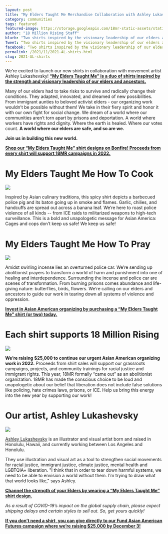```yaml
---
layout: post
title: "My Elders Taught Me Merchandise Collaboration with Ashley Lukashevsky"
category: communities
tags: featured
featured-image: https://storage.googleapis.com/18mr-static-assets/static/images/featured/sweatshirt v 2.png
author: "18 Million Rising Staff"
blurb: "Two shirts inspired by the visionary leadership of our elders and ancestors."
Tweet: “Two shirts inspired by the visionary leadership of our elders and ancestors.”
facebook: “Two shirts inspired by the visionary leadership of our elders and ancestors.”
permalink: /2021/11/2021-AL-shirts.html
slug: 2021-AL-shirts
---
```



We’re excited to launch our new shirts in collaboration with movement artist Ashley Lukashevsky! **[“My Elders Taught Me” is a duo of shirts inspired by the strength and visionary leadership of our elders and ancestors.](https://www.bonfire.com/store/18-million-rising/)**

Many of our elders had to take risks to survive and radically change their conditions. They adapted, innovated, and dreamed of new possibilities. From immigrant aunties to beloved activist elders - our organizing work wouldn’t be possible without them!
We take in their fiery spirit and honor it with our own fight for social change. We dream of a world where our communities aren’t torn apart by prisons and deportation. A world where workers have rights and dignity. Where the earth is healed. Where our votes count. **A world where our elders are safe, and so are we.**

**Join us in building this new world.**

**[Shop our “My Elders Taught Me” shirt designs on Bonfire! Proceeds from every shirt will support 18MR campaigns in 2022.](https://www.bonfire.com/store/18-million-rising/)**

<h1>My Elders Taught Me How To Cook</h1>

<a href="https://www.bonfire.com/store/18-million-rising/"><img src= "https://storage.googleapis.com/18mr-static-assets/static/images/featured/sweatshirt 1_.png"></a>

Inspired by Asian culinary traditions, this spicy shirt depicts a barbecued police pig and its baton going up in smoke and flames.
Garlic, chilies, and handcuffs are spread out across a banana leaf. We’re here to roast police violence of all kinds -- from ICE raids to militarized weapons to high-tech surveillance.
This is a bold and unapologetic message for Asian America: Cages and cops don’t keep us safe! We keep us safe!


<h1>My Elders Taught Me How To Pray</h1>

<a href="https://www.bonfire.com/store/18-million-rising/"><img src= "https://storage.googleapis.com/18mr-static-assets/static/images/featured/shirt_sand_purple.png"></a>

Amidst swirling incense lies an overturned police car. We’re sending up abolitionist prayers to transform a world of harm and punishment into one of healing and interdependence.
Surrounding the incense and police car are scenes of transformation. From burning prisons comes abundance and life-giving nature: butterflies, birds, flowers. We’re calling on our elders and ancestors to guide our work in tearing down all systems of violence and oppression. 

**[Invest in Asian American organizing by purchasing a “My Elders Taught Me” shirt (or two) today.](https://www.bonfire.com/store/18-million-rising/)**

<h1>Each shirt supports 18 Million Rising</h1>

<a href="https://www.bonfire.com/store/18-million-rising/"><img src= "https://storage.googleapis.com/18mr-static-assets/static/images/featured/general fundraiser green ig.png"></a>

**We’re raising $25,000 to continue our urgent Asian American organizing work in 2022.** Proceeds from shirt sales will support our grassroots campaigns, projects, and community trainings for racial justice and immigrant rights. 
This year, 18MR formally “came out” as an abolitionist organization. 18MR has made the conscious choice to be loud and unapologetic about our belief that liberation does not include false solutions like policing, hate crimes laws, prisons, or ICE. Help us bring this energy into the new year by supporting our work!

<h1>Our artist, Ashley Lukashevsky</h1>

<a href="https://www.bonfire.com/store/18-million-rising/"><img src= 'https://storage.googleapis.com/18mr-static-assets/static/images/featured/artist.png'></a> 

[Ashley Lukashevsky](http://www.ashleylukashevsky.com/) is an illustrator and visual artist born and raised in Honolulu, Hawaii, and currently working between Los Angeles and Honolulu.

They use illustration and visual art as a tool to strengthen social movements for racial justice, immigrant justice, climate justice, mental health and LGBTQIA+ liberation. "I think that in order to tear down harmful systems, we need to be able to envision a world without them. I’m trying to draw what that world looks like," says Ashley.

**[Channel the strength of your Elders by wearing a “My Elders Taught Me” shirt design.](https://www.bonfire.com/store/18-million-rising/)**

<i>As a result of COVID-19’s impact on the global supply chain, please expect shipping delays and certain styles to sell out. So, get yours quickly!</i>

<b>[If you don’t need a shirt, you can give directly to our Fund Asian American Futures campaign where we’re raising $25,000 by December 3!](https://action.18mr.org/fund-asian-futures/)</b>

